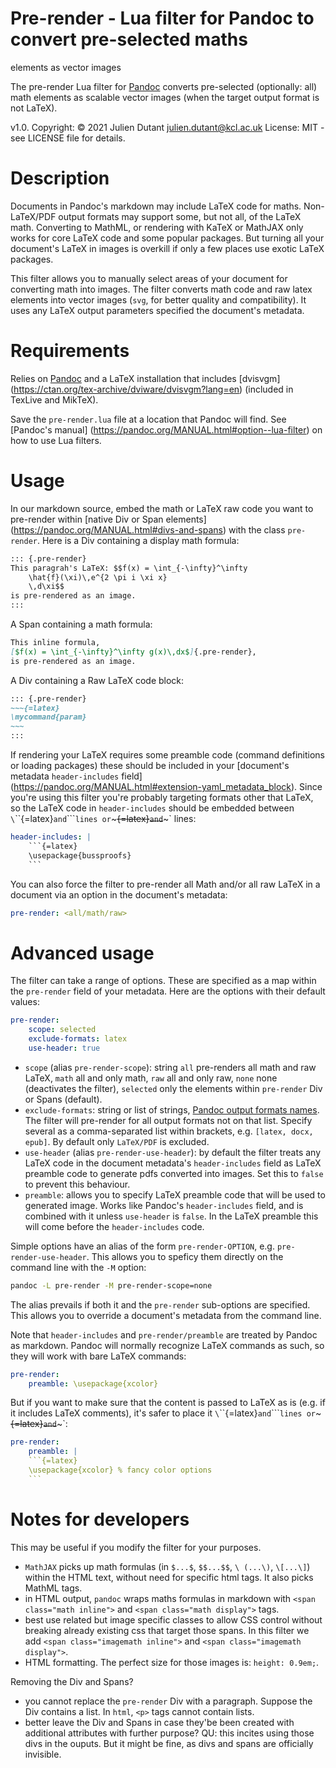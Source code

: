 # Pre-render - Lua filter for Pandoc to convert pre-selected maths
  elements as vector images

The pre-render Lua filter for [Pandoc](https://pandoc.org) converts
pre-selected (optionally: all) math elements as scalable vector
images (when the target output format is not LaTeX). 

v1.0. Copyright: © 2021 Julien Dutant <julien.dutant@kcl.ac.uk>
License:  MIT - see LICENSE file for details.

Description
===========

Documents in Pandoc's markdown may include LaTeX code for maths.
Non-LaTeX/PDF output formats may support some, but not all, of the
LaTeX math. Converting to MathML, or rendering with KaTeX or MathJAX
only works for core LaTeX code and some popular packages. But turning 
all your document's LaTeX in images is overkill if only a few places 
use exotic LaTeX packages. 

This filter allows you to manually select areas of your document for 
converting math into images. The filter converts math code and raw latex 
elements into vector images (`svg`, for better quality and compatibility).
It uses any LaTeX output parameters specified the document's metadata.

Requirements
============

Relies on [Pandoc](https://pandoc.org) and a LaTeX installation that
includes [dvisvgm]
(https://ctan.org/tex-archive/dviware/dvisvgm?lang=en) (included in
TexLive and MikTeX). 

Save the `pre-render.lua` file at a location that Pandoc will find.
See [Pandoc's manual]
(https://pandoc.org/MANUAL.html#option--lua-filter) on how to use Lua
filters. 

Usage
=====

In our markdown source, embed the math or LaTeX raw code you want to 
pre-render within [native Div or Span elements]
(https://pandoc.org/MANUAL.html#divs-and-spans) 
with the class `pre-render`. Here is a Div containing a display
math formula:

```markdown
::: {.pre-render}
This paragrah's LaTeX: $$f(x) = \int_{-\infty}^\infty
    \hat{f}(\xi)\,e^{2 \pi i \xi x}
    \,d\xi$$ 
is pre-rendered as an image.
:::
```

A Span containing a math formula:

```markdown
This inline formula, 
[$f(x) = \int_{-\infty}^\infty g(x)\,dx$]{.pre-render},
is pre-rendered as an image.
```

A Div containing a Raw LaTeX code block:

```markdown
::: {.pre-render}
~~~{=latex}
\mycommand{param}
~~~
:::
```

If rendering your LaTeX requires some preamble code (command definitions
or loading packages) these should be included in your
 [document's metadata `header-includes` field]
(https://pandoc.org/MANUAL.html#extension-yaml_metadata_block).
Since you're using this filter you're probably targeting formats other
that LaTeX, so the LaTeX code in `header-includes` should be embedded
between `\`\`\`{=latex}` and `\`\`\`` lines or `~~~{=latex}` and `~~~`
lines:

```yaml
header-includes: |
    ```{=latex}
    \usepackage{bussproofs}
    ```
```

You can also force the filter to pre-render all Math and/or all raw LaTeX
in a document via an option in the document's metadata:

```yaml
pre-render: <all/math/raw>
```

# Advanced usage

The filter can take a range of options. These are specified as a map
within the `pre-render` field of your metadata. Here are the options
with their default values:

```yaml
pre-render:
    scope: selected 
    exclude-formats: latex
    use-header: true
```

* `scope` (alias `pre-render-scope`): string `all` pre-renders all
     math and raw LaTeX, `math`
    all and only math, `raw` all and only raw, `none` none (deactivates
    the filter), `selected` only the elements within `pre-render` Div
    or Spans (default).
* `exclude-formats`: string or list of strings, 
  [Pandoc output formats names](https://pandoc.org/MANUAL.html#). The 
  filter will pre-render for all output formats not on that list. 
  Specify several as a comma-separated list within brackets, e.g. 
  `[latex, docx, epub]`. By default only `LaTeX/PDF` is excluded.
* `use-header` (alias `pre-render-use-header`): by default
    the filter treats any LaTeX code in the document metadata's
    `header-includes` field as LaTeX preamble code to generate 
    pdfs converted into images. Set this to `false` to prevent
    this behaviour.
* `preamble`: allows you to specify LaTeX preamble code that will 
  be used to generated image. Works like Pandoc's `header-includes`
  field, and is combined with it unless `use-header` is `false`. 
  In the LaTeX preamble this will come before the `header-includes`
  code.

Simple options have an alias of the form `pre-render-OPTION`, e.g. 
`pre-render-use-header`. This allows you to speficy them directly
on the command line with the `-M` option:

```bash
pandoc -L pre-render -M pre-render-scope=none
```

The alias prevails if both it and the `pre-render` sub-options are 
specified. This allows you to override a document's metadata 
from the command line.

Note that `header-includes` and `pre-render/preamble` are treated by 
Pandoc as markdown. Pandoc will normally recognize LaTeX commands as 
such, so they will work with bare LaTeX commands:

```yaml
pre-render:
    preamble: \usepackage{xcolor}
```

But if you want to make sure that the content is passed to LaTeX as is
(e.g. if it includes LaTeX comments), it's safer to place it
  `\`\`\`{=latex}` and `\`\`\`` lines or `~~~{=latex}` and `~~~`:

```yaml
pre-render:
    preamble: |
    ```{=latex}
    \usepackage{xcolor} % fancy color options
    ```
```

# Notes for developers

This may be useful if you modify the filter for your purposes.

* `MathJAX` picks up math formulas (in `$...$`, `$$...$$`, `\
  (...\)`, `\[...\]`) within the HTML text, without need for specific
  html tags. It also picks MathML tags.
* in HTML output, `pandoc` wraps maths formulas in markdown with 
  `<span class="math inline">` and `<span class="math display">` tags.
* best use related but image specific classes to allow CSS control
  without breaking already existing css that target those spans. In 
  this filter we add `<span class="imagemath inline">` and `<span
  class="imagemath display">`.
* HTML formatting. The perfect size for those images is: `height: 0.9em;`.

Removing the Div and Spans?

* you cannot replace the `pre-render` Div with a paragraph. 
    Suppose the Div contains a list. In `html`, `<p>` tags cannot
    contain lists. 
* better leave the Div and Spans in case they'be been created with
  additional attributes with further purpose? QU: this incites using
  those divs in the ouputs. But it might be fine, as divs and spans
  are officially invisible.
